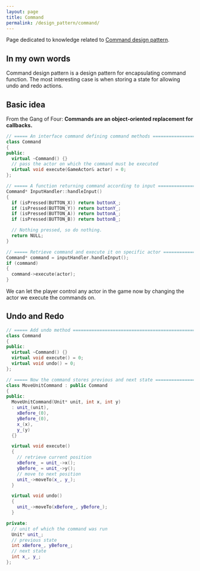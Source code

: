 ```yaml
---
layout: page
title: Command
permalink: /design_pattern/command/
---
```

Page dedicated to knowledge related to [Command design pattern](https://gameprogrammingpatterns.com/command.html).

## In my own words
Command design pattern is a design pattern for encapsulating command function. The most interesting case is when storing a state for allowing undo and redo actions.

## Basic idea
From the Gang of Four: **Commands are an object-oriented replacement for callbacks.**

```cpp
// ===== An interface command defining command methods ========================
class Command
{
public:
  virtual ~Command() {}
  // pass the actor on which the command must be executed
  virtual void execute(GameActor& actor) = 0;
};

// ===== A function returning command according to input ======================
Command* InputHandler::handleInput()
{
  if (isPressed(BUTTON_X)) return buttonX_;
  if (isPressed(BUTTON_Y)) return buttonY_;
  if (isPressed(BUTTON_A)) return buttonA_;
  if (isPressed(BUTTON_B)) return buttonB_;

  // Nothing pressed, so do nothing.
  return NULL;
}

// ===== Retrieve command and execute it on specific actor ====================
Command* command = inputHandler.handleInput();
if (command)
{
  command->execute(actor);
}
```

We can let the player control any actor in the game now by changing the actor we execute the commands on.

## Undo and Redo

```cpp
// ===== Add undo method ======================================================
class Command
{
public:
  virtual ~Command() {}
  virtual void execute() = 0;
  virtual void undo() = 0;
};

// ===== Now the command stores previous and next state =======================
class MoveUnitCommand : public Command
{
public:
  MoveUnitCommand(Unit* unit, int x, int y)
  : unit_(unit),
    xBefore_(0),
    yBefore_(0),
    x_(x),
    y_(y)
  {}

  virtual void execute()
  {
    // retrieve current position
    xBefore_ = unit_->x();
    yBefore_ = unit_->y();
    // move to next position
    unit_->moveTo(x_, y_);
  }

  virtual void undo()
  {
    unit_->moveTo(xBefore_, yBefore_);
  }

private:
  // unit of which the command was run
  Unit* unit_;
  // previous state
  int xBefore_, yBefore_;
  // next state
  int x_, y_;
};
```

